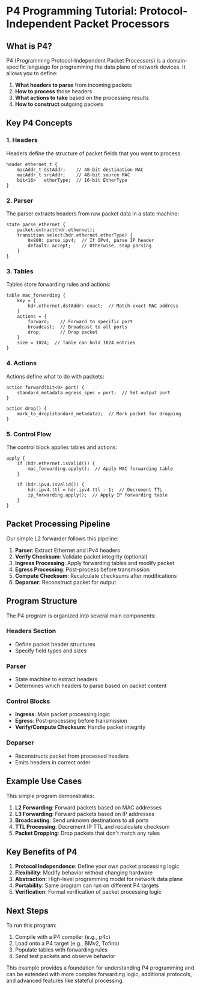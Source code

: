# P4 Programming Tutorial: Protocol-Independent Packet Processors

## What is P4?

P4 (Programming Protocol-Independent Packet Processors) is a domain-specific language for programming the data plane of network devices. It allows you to define:

1. **What headers to parse** from incoming packets
2. **How to process** those headers 
3. **What actions to take** based on the processing results
4. **How to construct** outgoing packets

## Key P4 Concepts

### 1. Headers
Headers define the structure of packet fields that you want to process:

```p4
header ethernet_t {
    macAddr_t dstAddr;    // 48-bit destination MAC
    macAddr_t srcAddr;    // 48-bit source MAC  
    bit<16>   etherType;  // 16-bit EtherType
}
```

### 2. Parser
The parser extracts headers from raw packet data in a state machine:

```p4
state parse_ethernet {
    packet.extract(hdr.ethernet);
    transition select(hdr.ethernet.etherType) {
        0x800: parse_ipv4;  // If IPv4, parse IP header
        default: accept;    // Otherwise, stop parsing
    }
}
```

### 3. Tables
Tables store forwarding rules and actions:

```p4
table mac_forwarding {
    key = {
        hdr.ethernet.dstAddr: exact;  // Match exact MAC address
    }
    actions = {
        forward;    // Forward to specific port
        broadcast;  // Broadcast to all ports
        drop;       // Drop packet
    }
    size = 1024;  // Table can hold 1024 entries
}
```

### 4. Actions
Actions define what to do with packets:

```p4
action forward(bit<9> port) {
    standard_metadata.egress_spec = port;  // Set output port
}

action drop() {
    mark_to_drop(standard_metadata);  // Mark packet for dropping
}
```

### 5. Control Flow
The control block applies tables and actions:

```p4
apply {
    if (hdr.ethernet.isValid()) {
        mac_forwarding.apply();  // Apply MAC forwarding table
    }
    
    if (hdr.ipv4.isValid()) {
        hdr.ipv4.ttl = hdr.ipv4.ttl - 1;  // Decrement TTL
        ip_forwarding.apply();  // Apply IP forwarding table
    }
}
```

## Packet Processing Pipeline

Our simple L2 forwarder follows this pipeline:

1. **Parser**: Extract Ethernet and IPv4 headers
2. **Verify Checksum**: Validate packet integrity (optional)
3. **Ingress Processing**: Apply forwarding tables and modify packet
4. **Egress Processing**: Post-process before transmission
5. **Compute Checksum**: Recalculate checksums after modifications
6. **Deparser**: Reconstruct packet for output

## Program Structure

The P4 program is organized into several main components:

### Headers Section
- Define packet header structures
- Specify field types and sizes

### Parser
- State machine to extract headers
- Determines which headers to parse based on packet content

### Control Blocks
- **Ingress**: Main packet processing logic
- **Egress**: Post-processing before transmission
- **Verify/Compute Checksum**: Handle packet integrity

### Deparser
- Reconstructs packet from processed headers
- Emits headers in correct order

## Example Use Cases

This simple program demonstrates:

1. **L2 Forwarding**: Forward packets based on MAC addresses
2. **L3 Forwarding**: Forward packets based on IP addresses  
3. **Broadcasting**: Send unknown destinations to all ports
4. **TTL Processing**: Decrement IP TTL and recalculate checksum
5. **Packet Dropping**: Drop packets that don't match any rules

## Key Benefits of P4

1. **Protocol Independence**: Define your own packet processing logic
2. **Flexibility**: Modify behavior without changing hardware
3. **Abstraction**: High-level programming model for network data plane
4. **Portability**: Same program can run on different P4 targets
5. **Verification**: Formal verification of packet processing logic

## Next Steps

To run this program:

1. Compile with a P4 compiler (e.g., p4c)
2. Load onto a P4 target (e.g., BMv2, Tofino)
3. Populate tables with forwarding rules
4. Send test packets and observe behavior

This example provides a foundation for understanding P4 programming and can be extended with more complex forwarding logic, additional protocols, and advanced features like stateful processing.
